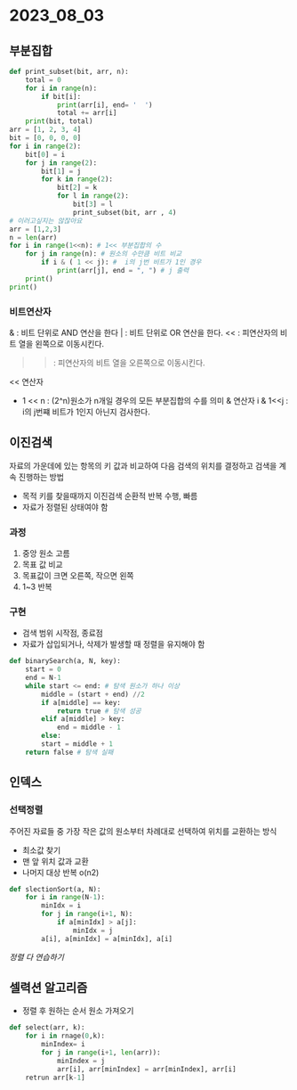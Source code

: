 # 2023_08_03

## 부분집합
```py
def print_subset(bit, arr, n):
    total = 0
    for i in range(n):
        if bit[i]:
            print(arr[i], end= '  ')
            total += arr[i]
    print(bit, total)
arr = [1, 2, 3, 4]
bit = [0, 0, 0, 0]
for i in range(2):
    bit[0] = i
    for j in range(2):
        bit[1] = j
        for k in range(2):
            bit[2] = k
            for l in range(2):
                bit[3] = l
                print_subset(bit, arr , 4)
# 이러고싶지는 않잖아요
arr = [1,2,3]
n = len(arr)
for i in range(1<<n): # 1<< 부분집합의 수
    for j in range(n): # 원소의 수만큼 비트 비교
        if i & ( 1 << j): #  i의 j번 비트가 1인 경우
            print(arr[j], end = ", ") # j 출력
    print()
print()
```

### 비트연산자

&  : 비트 단위로 AND 연산을 한다
|  : 비트 단위로 OR 연산을 한다.
<< : 피연산자의 비트 열을 왼쪽으로 이동시킨다.
>> : 피연산자의 비트 열을 오른쪽으로 이동시킨다. 


<< 연산자 
- 1 <<  n : (2^n)원소가 n개일 경우의 모든 부분집합의 수를 의미
& 연산자
 i & 1<<j : i의 j번쨰 비트가 1인지 아닌지 검사한다.

 ## 이진검색
 자료의 가운데에 있는 항목의 키 값과 비교하여 다음 검색의 위치를 결정하고 검색을 계속 진행하는 방법
 -  목적 키를 찾을때까지 이진검색 순환적 반복 수행, 빠름
 -  자료가 정렬된 상태여야 함
  ### 과정
  1. 중앙 원소 고름 
  2. 목표 값 비교
  3. 목표값이 크면 오른쪽, 작으면 왼쪽
  4. 1~3 반복
### 구현 
- 검색 범위 시작점, 종료점
- 자료가 삽입되거나, 삭제가 발생할 때 정렬을 유지해야 함
```py
def binarySearch(a, N, key):
    start = 0 
    end = N-1
    while start <= end: # 탐색 원소가 하나 이상
        middle = (start + end) //2
        if a[middle] == key:
            return true # 탐색 성공
        elif a[middle] > key:
            end = middle - 1
        else:
        start = middle + 1
    return false # 탐색 실패
```

## 인덱스
### 선택정렬
주어진 자료들 중 가장 작은 값의 원소부터 차례대로 선택하여 위치를 교환하는 방식
- 최소값 찾기
- 맨 앞 위치 값과 교환
- 나머지 대상 반복 o(n2)
``` py
def slectionSort(a, N):
    for i in range(N-1):
        minIdx = i
        for j in range(i+1, N):
            if a[minIdx] > a[j]:
                minIdx = j
        a[i], a[minIdx] = a[minIdx], a[i]
```
*정렬 다 연습하기*
## 셀력션 알고리즘
- 정렬 후 원하는 순서 원소 가져오기
```py
def select(arr, k):
    for i in rnage(0,k):
        minIndex= i
        for j in range(i+1, len(arr)):
            minIndex = j
            arr[i], arr[minIndex] = arr[minIndex], arr[i]
    retrun arr[k-1]
```